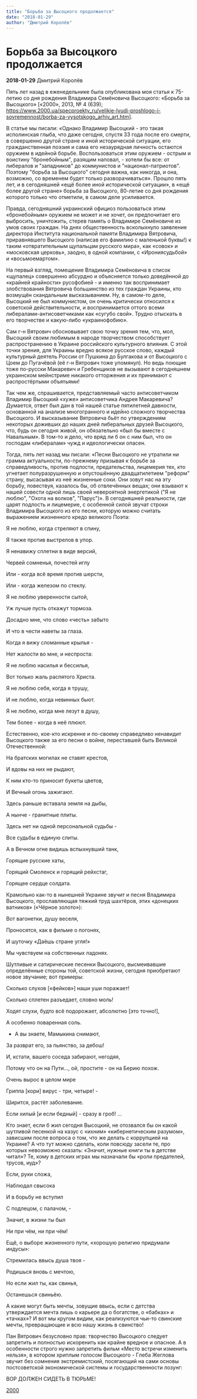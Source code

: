 ```yaml
---
title: "Борьба за Высоцкого продолжается"
date: "2018-01-29"
author: "Дмитрий Королёв"
---
```


# Борьба за Высоцкого продолжается

**2018-01-29** Дмитрий Королёв

Пять лет назад в еженедельнике была опубликована моя статья к 75-летию со дня рождения Владимира Семёновича Высоцкого: «Борьба за Высоцкого» [«2000», 2013, № 4 (639); https://www.2000.ua/specproekty_ru/velikie-lyudi-proshlogo-i-sovremennost/borba-za-vysotskogo_arhiv_art.htm].

В статье мы писали: «Однако Владимир Высоцкий - это такая исполинская глыба, что даже сегодня, спустя 33 года после его смерти, в совершенно другой стране и иной исторической ситуации, его гражданственная поэзия и сама его незаурядная личность остаются оружием в идейной борьбе. Воспользоваться этим оружием - острым и воистину "бронебойным", разящим наповал, - хотели бы все: от либералов и "западников" до коммунистов и "национал-патриотов". Поэтому "борьба за Высоцкого" сегодня важна, как никогда, и она, возможно, со временем будет только разворачиваться». Прошло пять лет, и в сегодняшней «ещё более иной исторической ситуации», в «ещё более другой стране» борьба за Высоцкого, 80-летие со дня рождения которого только что отметили, в самом деле усиливается.

Правда, сегодняшний украинский официоз пользоваться этим «бронебойным» оружием не может и не хочет, он предпочитает его выбросить, уничтожить, стерев память о Владимире Семёновиче из умов своих граждан. На днях общественность всколыхнуло заявление директора Института национальной памяти Владимира Вятровича, приравнявшего Высоцкого (написав его фамилию с маленькой буквы!) к таким «отвратительным щупальцам русского мира», как «совок» и «московская церковь», заодно, в одной компании, с «Ирониясудьбой» и «восьмоемартом».

На первый взгляд, помещение Владимира Семёновича в список «щупалец» совершенно абсурдно и объясняется только доведённой до «крайней крайности» русофобией - и именно так воспринимает злобствования Вятровича большинство из тех граждан Украины, кто возмущён скандальным высказыванием. Ну, в самом-то деле, Высоцкий не был коммунистом, он очень критически относился к советской действительности, и воспринимается оттого всеми либералами-антисоветчиками как «сугубо свой». Трудно отыскать в его творчестве и какую-либо «украинофобию».

Сам г-н Вятрович обосновывает свою точку зрения тем, что, мол, Высоцкий своим любимым в народе творчеством способствует распространению в Украине российского культурного влияния. С этой точки зрения, для Украины вредно всякое русское слово, каждый культурный деятель России от Пушкина до Булгакова и от Высоцкого с Цоем до Пугачёвой (её г-н Вятрович тоже упомянул). Но ведь поющие тоже по-русски Макаревич и Гребенщиков не вызывают в сегодняшнем украинском мейнстриме никакого отторжения и их принимают с распростёртыми объятьями!

Так чем же, спрашивается, представляемый часто антисоветчиком Владимир Высоцкий «хуже» антисоветчика Андрея Макаревича? Думается, ответ был дан в той нашей статье пятилетней давности, основанной на анализе многогранного и идейно сложного творчества Высоцкого. И высказывание Вятровича бьёт по утверждениям некоторых доживших до наших дней либеральных друзей Высоцкого, что, будь он сегодня живой, он обязательно «был бы вместе с Навальным». В том-то и дело, что вряд ли б он с ним был, что он господам «либералам» чужд и идеологически опасен.

Тогда, пять лет назад мы писали: «Песни Высоцкого не утратили ни грамма актуальности, по-прежнему призывая к борьбе за справедливость, против подлости, предательства, лицемерия тех, кто угнетает полуразрушенную и опустошённую двадцатилетием "реформ" страну, высасывая из неё жизненные соки. Они зовут нас на эту борьбу, повествуя, казалось бы, об отвлечённых вещах; они взывают к нашей совести одной лишь своей невероятной энергетикой ("Я не люблю", "Охота на волков", "Парус")». В сегодняшней реальности, где царят подлость и лицемерие, с особенной силой звучат строки Владимира Высоцкого из его песни, которую можно считать выражением жизненного кредо великого Поэта:

Я не люблю, когда стреляют в спину,

Я также против выстрелов в упор.

Я ненавижу сплетни в виде версий,

Червей сомненья, почестей иглу

Или - когда всё время против шерсти,

Или - когда железом по стеклу.

Я не люблю уверенности сытой,

Уж лучше пусть откажут тормоза.

Досадно мне, что слово «честь» забыто

И что в чести наветы за глаза.

Когда я вижу сломанные крылья -

Нет жалости во мне, и неспроста:

Я не люблю насилья и бессилья,

Вот только жаль распятого Христа.

Я не люблю себя, когда я трушу,

И не люблю, когда невинных бьют.

Я не люблю, когда мне лезут в душу,

Тем более - когда в неё плюют.

Естественно, кое-кто искренне и по-своему справедливо ненавидит Высоцкого также за его песни о войне, переставшей быть Великой Отечественной:

На братских могилах не ставят крестов,

И вдовы на них не рыдают,

К ним кто-то приносит букеты цветов,

И Вечный огонь зажигают.

Здесь раньше вставала земля на дыбы,

А нынче - гранитные плиты.

Здесь нет ни одной персональной судьбы -

Все судьбы в единую слиты.

А в Вечном огне видишь вспыхнувший танк,

Горящие русские хаты,

Горящий Смоленск и горящий рейхстаг,

Горящее сердце солдата.

Крамольно как-то в нынешней Украине звучит и песня Владимира Высоцкого, прославляющая тяжкий труд шахтёров, этих «донецких ватников» («Чёрное золото»):

Вот вагонетки, душу веселя,

Проносятся, как в фильме о погонях,

И шуточку «Даёшь стране угля!»

Мы чувствуем на собственных ладонях.

Шутливые и сатирические песенки Высоцкого, высмеивавшие определённые стороны той, советской жизни, сегодня приобретают новое звучание; вот примеры:

Сколько слухов [«фейков»] наши уши поражает!

Сколько сплетен разъедает, словно моль!

Ходят слухи, будто всё подорожает, абсолютно [это точно!],

А особенно поваренная соль.

- А вы знаете, Мамыкина снимают,

За разврат его, за пьянство, за дебош!

И, кстати, вашего соседа забирают, негодяя,

Потому что он на Пути..., ой, простите - он на Берию похож.

Очень вырос в целом мире

Гриппа [кори] вирус - три, четыре! -

Ширится, растёт заболевание.

Если хилый [и если бедный] - сразу в гроб! ...

Кто знает, если б жил сегодня Высоцкий, не отозвался бы он какой шутливой песенкой на казус с «ихним» «кибернетическим разумом», зависшим после вопроса о том, что же делать с коррупцией на Украине? А что тут можно сделать, коли повсюду засели те, про которых невозможно сказать: «Значит, нужные книги ты в детстве читал»? Те, кому в детских играх мы назначали бы «роли предателей, трусов, иуд»?

Если, руки сложа,

Наблюдал свысока

И в борьбу не вступил

С подлецом, с палачом, -

Значит, в жизни ты был

Ни при чём, ни при чём!

Ещё, о выборе жизненного пути, «хорошую религию придумали индусы»:

Стремилась ввысь душа твоя -

Родишься вновь с мечтою,

Но если жил ты, как свинья,

Останешься свиньёю.

А какие могут быть мечты, зовущие ввысь, если с детства утверждается мечта лишь о карьере да о богатстве, о «бабках» и «тачках»? И вот мы кругом видим, как реализуются чьи-то свинские мечты, превращающие и всю нашу жизнь в свинство!

Пан Вятрович безусловно прав: творчество Высоцкого следует запретить и полностью искоренить как крайне вредное и опасное. А в особенности строго нужно запретить фильм «Место встречи изменить нельзя», в котором хриплым голосом Высоцкого - Глеба Жеглова звучит без сомнения экстремистский, посягающий на сами основы постсоветской экономической системы и государственности лозунг:

ВОР ДОЛЖЕН СИДЕТЬ В ТЮРЬМЕ!

[2000](https://www.2000.ua/blogi/avtorskie-kolonki_blogi/borba-za-vysockogo-prodolzhaetsja.htm)